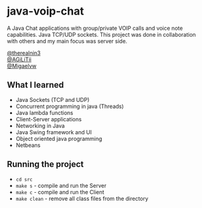 # java-voip-chat
A Java Chat applications with group/private VOIP calls and voice note capabilities. Java TCP/UDP sockets. 
This project was done in collaboration with others and my main focus was server side.

[@therealnin3](https://www.github.com/therealnin3) <br/>
[@AGiLiTii](https://www.github.com/AGiLiTii) <br/>
[@Migaelvw](https://www.github.com/Migaelvw)

## What I learned
- Java Sockets (TCP and UDP)
- Concurrent programming in java (Threads)
- Java lambda functions
- Client-Server applications
- Networking in Java
- Java Swing framework and UI
- Object oriented java programming
- Netbeans

## Running the project
- `cd src`
- `make s` - compile and run the Server
- `make c` - compile and run the Client
- `make clean` - remove all class files from the directory
